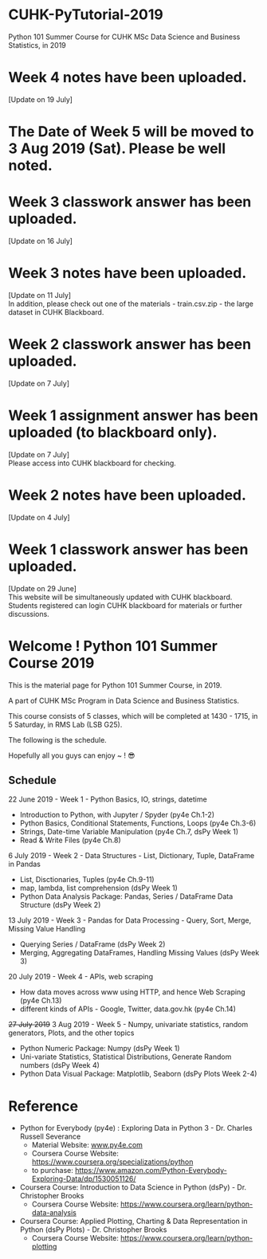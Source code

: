 # CUHK-PyTutorial-2019
Python 101 Summer Course for CUHK MSc Data Science and Business Statistics, in 2019

# Week 4 notes have been uploaded.
[Update on 19 July]

# The Date of Week 5 will be moved to 3 Aug 2019 (Sat). Please be well noted.
# Week 3 classwork answer has been uploaded.
[Update on 16 July]

# Week 3 notes have been uploaded.
[Update on 11 July]\
In addition, please check out one of the materials - train.csv.zip - the large dataset in CUHK Blackboard.

# Week 2 classwork answer has been uploaded.
[Update on 7 July]

# Week 1 assignment answer has been uploaded (to blackboard only).
[Update on 7 July]\
Please access into CUHK blackboard for checking.

# Week 2 notes have been uploaded.
[Update on 4 July]

# Week 1 classwork answer has been uploaded.
[Update on 29 June]\
This website will be simultaneously updated with CUHK blackboard.
Students registered can login CUHK blackboard for materials or further discussions.

# Welcome ! Python 101 Summer Course 2019
This is the material page for Python 101 Summer Course, in 2019.

A part of CUHK MSc Program in Data Science and Business Statistics.


This course consists of 5 classes, which will be completed at 1430 - 1715, in 5 Saturday, in RMS Lab (LSB G25). 

The following is the schedule.

Hopefully all you guys can enjoy ~ ! :sunglasses:

## Schedule
22 June 2019 - Week 1 - Python Basics, IO, strings, datetime
  * Introduction to Python, with Jupyter / Spyder (py4e Ch.1-2)
  * Python Basics, Conditional Statements, Functions, Loops (py4e Ch.3-6)
  * Strings, Date-time Variable Manipulation (py4e Ch.7, dsPy Week 1)
  * Read & Write Files (py4e Ch.8)

6 July 2019 - Week 2 - Data Structures - List, Dictionary, Tuple, DataFrame in Pandas
  * List, Disctionaries, Tuples (py4e Ch.9-11)
  * map, lambda, list comprehension (dsPy Week 1)
  * Python Data Analysis Package: Pandas, Series / DataFrame Data Structure (dsPy Week 2)

13 July 2019 - Week 3 - Pandas for Data Processing - Query, Sort, Merge, Missing Value Handling
  * Querying Series / DataFrame (dsPy Week 2)
  * Merging, Aggregating DataFrames, Handling Missing Values (dsPy Week 3)

20 July 2019 - Week 4 - APIs, web scraping 
  * How data moves across www using HTTP, and hence Web Scraping (py4e Ch.13)
  * different kinds of APIs - Google, Twitter, data.gov.hk (py4e Ch.14)

~~27 July 2019~~ 3 Aug 2019 - Week 5 - Numpy, univariate statistics, random generators, Plots, and the other topics
  * Python Numeric Package: Numpy (dsPy Week 1)
  * Uni-variate Statistics, Statistical Distributions, Generate Random numbers (dsPy Week 4)
  * Python Data Visual Package: Matplotlib, Seaborn (dsPy Plots Week 2-4)
  
# Reference
*  Python for Everybody (py4e) : Exploring Data in Python 3 - Dr. Charles Russell Severance
   -  Material Website: www.py4e.com
   -  Coursera Course Website: https://www.coursera.org/specializations/python
   -  to purchase: https://www.amazon.com/Python-Everybody-Exploring-Data/dp/1530051126/
*  Coursera Course: Introduction to Data Science in Python (dsPy) - Dr. Christopher Brooks
   -  Coursera Course Website: https://www.coursera.org/learn/python-data-analysis
*  Coursera Course: Applied Plotting, Charting & Data Representation in Python (dsPy Plots) - Dr. Christopher Brooks
   -  Coursera Course Website: https://www.coursera.org/learn/python-plotting
